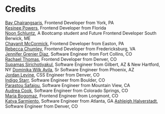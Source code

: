 # Credits

[Bay Chairangsaris](https://github.com/BayLadyCoder), Frontend Developer from York, PA  
[Kesinee Powers](https://github.com/KesineeP), Frontend Developer from Florida  
[Noon Schluntz](https://github.com/Nuanjan), A Bootcamp student and Future Frontend Developer South Berwick, ME  
[Chayanit McCormick](https://github.com/chay-chay), Frontend Developer from Easton, PA  
[Rebecca Chumley](https://github.com/rebeccachumley), Frontend Developer from Fredericksburg, VA  
[Jennifer Grenier Diaz](https://github.com/jenndiaz), Software Engineer from Fort Collins, CO  
[Rachael Thomas](https://github.com/rachael-t), Frontend Developer from Denver, CO  
[Supamas Sirichotiyakul](https://github.com/supamasS), Software Engineer from Gilbert, AZ & New Hartford, NY 
[Dominika Wilk Avila](https://github.com/domsbytes), Sr Software Engineer from Phoenix, AZ  
[Jordan Levine](https://github.com/mjordancodes), CSS Engineer from Denver, CO  
[Indigo Starr](https://github.com/indigostarr), Software Engineer from Boulder, CO   
[Parastou Safajou](https://github.com/Parastou63), Software Engineer from Mountain View, CA  
[Audrea Cook](https://github.com/audthecodewitch), Software Engineer from Colorado Springs, CO  
[Maria Bogomaz](https://github.com/mariajcb), Frontend Engineer from Longmont, CO  
[Katya Sarmiento](https://github.com/Kitkatnik), Software Engineer from Atlanta, GA
[Ashleigh Halverstadt](https://github.com/heretoshleigh), Software Engineer from Denver, CO


